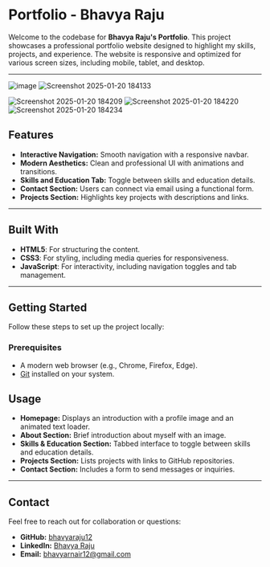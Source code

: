 # Portfolio - Bhavya Raju

Welcome to the codebase for **Bhavya Raju's Portfolio**. This project showcases a professional portfolio website designed to highlight my skills, projects, and experience. The website is responsive and optimized for various screen sizes, including mobile, tablet, and desktop.

---

![image](https://github.com/user-attachments/assets/243602b1-55b6-4e52-9605-3038c029200a)
![Screenshot 2025-01-20 184133](https://github.com/user-attachments/assets/487f40cb-0683-466f-bc14-15a2ffd76797)


![Screenshot 2025-01-20 184209](https://github.com/user-attachments/assets/125a5cf3-787c-4ec0-bb10-40fcb3450cef)
![Screenshot 2025-01-20 184220](https://github.com/user-attachments/assets/8362c9e8-a02c-44af-af63-23b88a2131b4)
![Screenshot 2025-01-20 184234](https://github.com/user-attachments/assets/8c6dbae5-d33b-4f4a-9f59-56696ede45eb)

## Features



- **Interactive Navigation:** Smooth navigation with a responsive navbar.
- **Modern Aesthetics:** Clean and professional UI with animations and transitions.
- **Skills and Education Tab:** Toggle between skills and education details.
- **Contact Section:** Users can connect via email using a functional form.
- **Projects Section:** Highlights key projects with descriptions and links.

---

## Built With

- **HTML5**: For structuring the content.
- **CSS3**: For styling, including media queries for responsiveness.
- **JavaScript**: For interactivity, including navigation toggles and tab management.

---

## Getting Started

Follow these steps to set up the project locally:

### Prerequisites
- A modern web browser (e.g., Chrome, Firefox, Edge).
- [Git](https://git-scm.com/) installed on your system.


## Usage

- **Homepage:** Displays an introduction with a profile image and an animated text loader.
- **About Section:** Brief introduction about myself with an image.
- **Skills & Education Section:** Tabbed interface to toggle between skills and education details.
- **Projects Section:** Lists projects with links to GitHub repositories.
- **Contact Section:** Includes a form to send messages or inquiries.

---

## Contact

Feel free to reach out for collaboration or questions:

- **GitHub:** [bhavyaraju12](https://github.com/bhavyaraju12)
- **LinkedIn:** [Bhavya Raju]([https://www.linkedin.com/in/bhavyaraju12](https://www.linkedin.com/in/bhavya-raju-87301625a/))
- **Email:** bhavyarnair12@gmail.com

